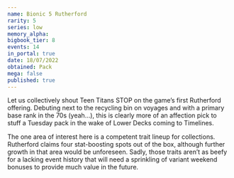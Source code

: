 ```yaml
---
name: Bionic 5 Rutherford
rarity: 5
series: low
memory_alpha:
bigbook_tier: 8
events: 14
in_portal: true
date: 18/07/2022
obtained: Pack
mega: false
published: true
---
```


Let us collectively shout Teen Titans STOP on the game’s first Rutherford offering. Debuting next to the recycling bin on voyages and with a primary base rank in the 70s (yeah…), this is clearly more of an affection pick to stuff a Tuesday pack in the wake of Lower Decks coming to Timelines.

The one area of interest here is a competent trait lineup for collections. Rutherford claims four stat-boosting spots out of the box, although further growth in that area would be unforeseen. Sadly, those traits aren’t as beefy for a lacking event history that will need a sprinkling of variant weekend bonuses to provide much value in the future.
